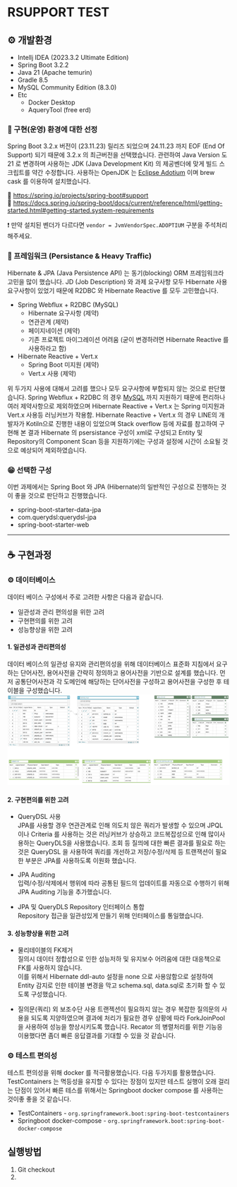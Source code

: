 # RSUPPORT TEST 

## :gear: 개발환경
- Intellj IDEA (2023.3.2 Ultimate Edition)
- Spring Boot 3.2.2
- Java 21 (Apache temurin)
- Gradle 8.5
- MySQL Community Edition (8.3.0) 
- Etc
  - Docker Desktop 
  - AqueryTool (free erd) 


### :thinking: 구현(운영) 환경에 대한 선정
Spring Boot 3.2.x 버전이 (23.11.23) 릴리즈 되었으며 24.11.23 까지 EOF (End Of Support) 되기 때문에 3.2.x 의 최근버전을 선택했습니다.
관련하여 Java Version 도 21 로 변경하며 사용하는 JDK (Java Development Kit) 의 제공벤더에 맞게 빌드 스크립트를 약간 수정합니다. 
사용하는 OpenJDK 는 [Eclipse Adotium](https://adoptium.net/temurin/releases/) 이며 brew cask 를 이용하여 설치했습니다. 

:link: https://spring.io/projects/spring-boot#support  
:link: https://docs.spring.io/spring-boot/docs/current/reference/html/getting-started.html#getting-started.system-requirements  

:heavy_exclamation_mark: 만약 설치된 벤더가 다르다면  `vendor = JvmVendorSpec.ADOPTIUM` 구분을 주석처리 해주세요.

### :thinking: 프레임워크 (Persistance & Heavy Traffic)
Hibernate & JPA (Java Persistence API) 는 동기(blocking) ORM 프레임워크라 고민을 많이 했습니다. 
JD (Job Description) 와 과제 요구사항 모두 Hibernate 사용 요구사항이 있었기 때문에 R2DBC 와 Hibernate Reactive 를 모두 고민했습니다.

- Spring Webflux + R2DBC (MySQL)
  - Hibernate 요구사항 (제약)
  - 연관관계 (제약)
  - 페이지네이션 (제약)
  - 기존 프로젝트 마이그레이션 어려움 (굳이 변경하려면 Hibernate Reactive 를 사용하라고 함)
- Hibernate Reactive + Vert.x 
  - Spring Boot 미지원 (제약)
  - Vert.x 사용 (제약)

위 두가지 사용에 대해서 고려를 했으나 모두 요구사항에 부합되지 않는 것으로 판단했습니다. 
Spring Webflux + R2DBC 의 경우 [MySQL](https://spring.io/projects/spring-data-r2dbc) 까지 지원하기 때문에 편리하나 여러 제약사항으로 제외하였으며 Hibernate Reactive + Vert.x 는 Spring 미지원과 Vert.x 사용등 러닝커브가 작용함. 
Hibernate Reactive + Vert.x 의 경우 LINE의 개발자가 Kotiln으로 진행한 내용이 있었으며 Stack overflow 등에 자료를 참고하여 구현해 본 결과 Hibernate 의 psersistance 구성이 xml로 구성되고 Entity 및 Repository의 Component Scan 등을 지원하기에는 구성과 설정에 시간이 소요될 것으로 예상되어 제외하였습니다.

### :grin: 선택한 구성 
이번 과제에서는 Spring Boot 와 JPA (Hibernate)의 일반적인 구성으로 진행하는 것이 좋을 것으로 판단하고 진행했습니다.
  - spring-boot-starter-data-jpa
  - com.querydsl:querydsl-jpa 
  - spring-boot-starter-web

--- 
## :coffee: 구현과정 

###  :gear: 데이터베이스 
데이터 베이스 구성에서 주로 고려한 사항은 다음과 같습니다. 
- 일관성과 관리 편의성을 위한 고려 
- 구현편의를 위한 고려 
- 성능향상을 위한 고려 

#### 1. 일관성과 관리편의성 
데이터 베이스의 일관성 유지와 관리편의성을 위해 데이터베이스 표준화 지침에서 요구하는 단어사전, 용어사전을 간략히 정의하고 용어사전을 기반으로 설계를 했습니다.
먼저 공통단어사전과 각 도메인에 해당하는 단어사전을 구성하고 용어사전을 구성한 후 테이블을 구성했습니다.
![img.png](doc/img-01.png)

#### 2. 구현편의를 위한 고려 
- QueryDSL 사용  
JPA를 사용할 경우 연관관계로 인해 의도치 않은 쿼리가 발생할 수 있으며 JPQL 이나 Criteria 를 사용하는 것은 러닝커브가 상승하고 코드복잡성으로 인해 많이사용하는 QueryDLS을 사용했습니다.
조회 등 질믜에 대한 빠른 결과를 필요로 하는 것은 QueryDSL 을 사용하여 쿼리를 개선하고 저장/수정/삭제 등 트랜잭션이 필요한 부분은 JPA를 사용하도록 이원화 했습니다.  


- JPA Auditing  
입력/수정/삭제에서 행위에 따라 공통된 필드의 업데이트를 자동으로 수행하기 위해 JPA Auditing 기능을 추가했습니다. 


- JPA 및 QueryDLS Repository 인터페이스 통합  
Repository 접근을 일관성있게 만들기 위해 인터페이스를 통일했습니다.


#### 3. 성능향상을 위한 고려 
- 물리테이블의 FK제거  
질의시 데이터 정합성으로 인한 성능저하 및 유지보수 어려움에 대한 대응책으로 FK를 사용하지 않습니다.  
이를 위해서 Hibernate ddl-auto 설정을 none 으로 사용않함으로 설정하여 Entity 감지로 인한 테이블 변경을 막고 schema.sql, 
data.sql로 초기화 할 수 있도록 구성했습니다. 


- 질의문(쿼리) 외 보조수단 사용 
트랜젝션이 필요하지 않는 경우 복잡한 질의문의 사용을 되도록 지양하였으며 결과에 처리가 필요한 경우 상황에 따라 ForkJoinPool 을 사용하여 성능을 향상시키도록 했습니다. 
Recator 의 병렬처리를 위한 기능응 이용했다면 좀더 빠른 응답결과를 기대할 수 있을 것 같습니다. 



### :gear: 테스트 편의성 
테스트 편의성을 위해 docker 를 적극활용했습니다. 
다음 두가지를 활용했습니다.
TestContainers 는 멱등성을 유지할 수 있다는 장점이 있지만 테스트 실행이 오래 걸리는 단점이 있어서 빠른 테스를 위해서는
Springboot docker compose 를 사용하는 것이좋 좋을 것 같습니다.

- TestContainers - `org.springframework.boot:spring-boot-testcontainers`  
- Springboot docker-compose - `org.springframework.boot:spring-boot-docker-compose`



## 실행방법

1. Git checkout 
2. 






















